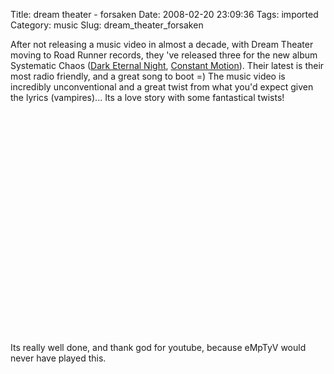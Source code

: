 Title: dream theater - forsaken
Date: 2008-02-20 23:09:36
Tags: imported
Category: music
Slug: dream_theater_forsaken

After not releasing a music video in almost a decade, with Dream Theater moving to Road Runner records, they 've released three for the new album Systematic Chaos (<a href="http://www.youtube.com/watch?v=EkF4JD2rO3Q">Dark Eternal Night</a>, <a href="http://www.youtube.com/watch?v=mgP1bjCfCNI">Constant Motion</a>).  Their latest is their most radio friendly, and a great song to boot =)  The music video is incredibly unconventional and a great twist from what you'd expect given the lyrics (vampires)... Its a love story with some fantastical twists!

<object width="425" height="355"><param name="movie" value="http://www.youtube.com/v/C7oH6Ku27Us&rel=1"></param><param name="wmode" value="transparent"></param><embed src="http://www.youtube.com/v/C7oH6Ku27Us&rel=1" type="application/x-shockwave-flash" wmode="transparent" width="425" height="355"></embed></object>

Its really well done, and thank god for youtube, because eMpTyV would never have played this.  
